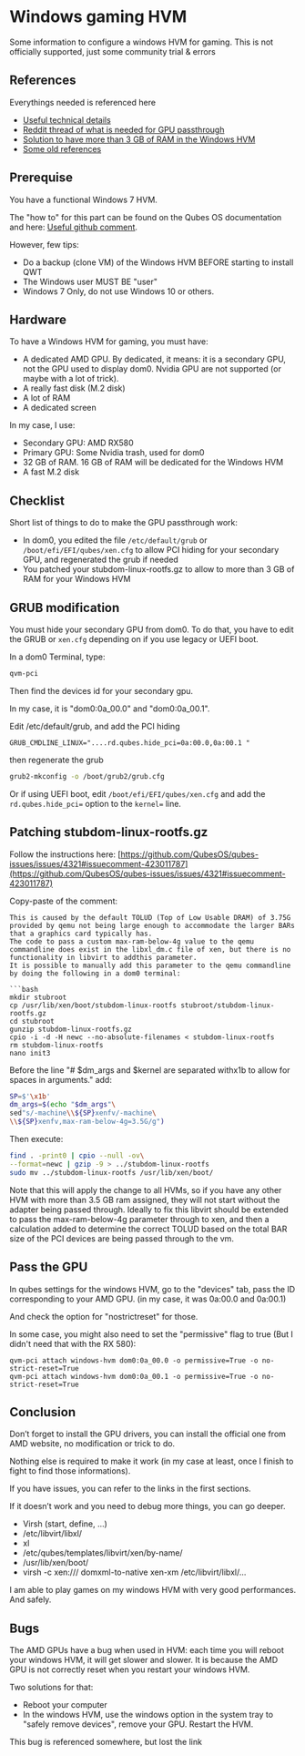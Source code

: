 
# Windows gaming HVM

Some information to configure a windows HVM for gaming. 
This is not officially supported, just some community trial & errors

## References

Everythings needed is referenced here

- [Useful technical details](https://paste.debian.net/1043341/)
- [Reddit thread of what is needed for GPU passthrough](https://www.reddit.com/r/Qubes/comments/9hp3e7/gpu_passthrough_howto/)
- [Solution to have more than 3 GB of RAM in the Windows HVM](https://github.com/QubesOS/qubes-issues/issues/4321#issuecomment-423011787)
- [Some old references](https://www.reddit.com/r/Qubes/comments/66wk4q/gpu_passthrough/)

## Prerequise

You have a functional Windows 7 HVM.

The "how to" for this part can be found on the Qubes OS documentation and here: [Useful github comment](https://github.com/QubesOS/qubes-issues/issues/3585#issuecomment-453200971).

However, few tips:

- Do a backup (clone VM) of the Windows HVM BEFORE starting to install QWT
- The Windows user MUST BE "user"
- Windows 7 Only, do not use Windows 10 or others.

## Hardware

To have a Windows HVM for gaming, you must have:

- A dedicated AMD GPU. By dedicated, it means: it is a secondary GPU, not the GPU used to display dom0. Nvidia GPU are not supported (or maybe with a lot of trick).
- A really fast disk (M.2 disk)
- A lot of RAM
- A dedicated screen

In my case, I use:

- Secondary GPU: AMD RX580
- Primary GPU: Some Nvidia trash, used for dom0
- 32 GB of RAM. 16 GB of RAM will be dedicated for the Windows HVM
- A fast M.2 disk


## Checklist

Short list of things to do to make the GPU passthrough work:

- In dom0, you edited the file `/etc/default/grub` or `/boot/efi/EFI/qubes/xen.cfg` to allow PCI hiding for your secondary GPU, and regenerated the grub if needed
- You patched your stubdom-linux-rootfs.gz to allow to more than 3 GB of RAM for your Windows HVM

## GRUB modification

You must hide your secondary GPU from dom0.
To do that, you have to edit the GRUB or `xen.cfg` depending on if you use legacy or UEFI boot.

In a dom0 Terminal, type:

```bash
qvm-pci
```

Then find the devices id for your secondary gpu.

In my case, it is "dom0:0a_00.0" and "dom0:0a_00.1".

Edit /etc/default/grub, and add the PCI hiding 

```
GRUB_CMDLINE_LINUX="....rd.qubes.hide_pci=0a:00.0,0a:00.1 "
```

then regenerate the grub 

```bash
grub2-mkconfig -o /boot/grub2/grub.cfg
```

Or if using UEFI boot, edit `/boot/efi/EFI/qubes/xen.cfg` and add the `rd.qubes.hide_pci=` option to the `kernel=` line.

## Patching stubdom-linux-rootfs.gz

Follow the instructions here: [https://github.com/QubesOS/qubes-issues/issues/4321#issuecomment-423011787](https://github.com/QubesOS/qubes-issues/issues/4321#issuecomment-423011787)

Copy-paste of the comment:

```
This is caused by the default TOLUD (Top of Low Usable DRAM) of 3.75G provided by qemu not being large enough to accommodate the larger BARs that a graphics card typically has.
The code to pass a custom max-ram-below-4g value to the qemu commandline does exist in the libxl_dm.c file of xen, but there is no functionality in libvirt to addthis parameter.
It is possible to manually add this parameter to the qemu commandline by doing the following in a dom0 terminal:

```bash
mkdir stubroot
cp /usr/lib/xen/boot/stubdom-linux-rootfs stubroot/stubdom-linux-rootfs.gz
cd stubroot
gunzip stubdom-linux-rootfs.gz
cpio -i -d -H newc --no-absolute-filenames < stubdom-linux-rootfs
rm stubdom-linux-rootfs
nano init3
```

Before the line "# $dm_args and $kernel are separated withx1b to allow for spaces in arguments." add:

```bash
SP=$'\x1b'
dm_args=$(echo "$dm_args"\
sed"s/-machine\\${SP}xenfv/-machine\
\\${SP}xenfv,max-ram-below-4g=3.5G/g")
```
Then execute:

```bash
find . -print0 | cpio --null -ov\
--format=newc | gzip -9 > ../stubdom-linux-rootfs
sudo mv ../stubdom-linux-rootfs /usr/lib/xen/boot/
```


Note that this will apply the change to all HVMs, so if you have any other HVM with more than 3.5 GB ram assigned,
they will not start without the adapter being passed through.
Ideally to fix this libvirt should be extended to pass the max-ram-below-4g parameter through to xen,
and then a calculation added to determine the correct TOLUD based on the total BAR size of the PCI devices
are being passed through to the vm.

## Pass the GPU

In qubes settings for the windows HVM, go to the "devices" tab, pass the ID corresponding to your AMD GPU.
(in my case, it was 0a:00.0 and 0a:00.1)

And check the option for "nostrictreset" for those. 




In some case, you might also need to set the "permissive" flag to true (But I didn't need that with the RX 580): 
```
qvm-pci attach windows-hvm dom0:0a_00.0 -o permissive=True -o no-strict-reset=True
qvm-pci attach windows-hvm dom0:0a_00.1 -o permissive=True -o no-strict-reset=True
```

##  Conclusion

Don’t forget to install the GPU drivers, you can install the official one from AMD website, no modification or trick to do.

Nothing else is required to make it work (in my case at least, once I finish to fight to find those informations).

If you have issues, you can refer to the links in the first sections. 

If it doesn’t work and you need to debug more things, you can go deeper.

- Virsh (start, define, ...)
- /etc/libvirt/libxl/
- xl
- /etc/qubes/templates/libvirt/xen/by-name/
- /usr/lib/xen/boot/
- virsh -c xen:/// domxml-to-native xen-xm /etc/libvirt/libxl/...

I am able to play games on my windows HVM with very good performances. And safely.

## Bugs

The AMD GPUs have a bug when used in HVM: each time you will reboot your windows HVM, it will get slower and slower.
It is because the AMD GPU is not correctly reset when you restart your windows HVM.

Two solutions for that:
- Reboot your computer
- In the windows HVM, use the windows option in the system tray to "safely remove devices", remove your GPU. Restart the HVM.

This bug is referenced somewhere, but lost the link
